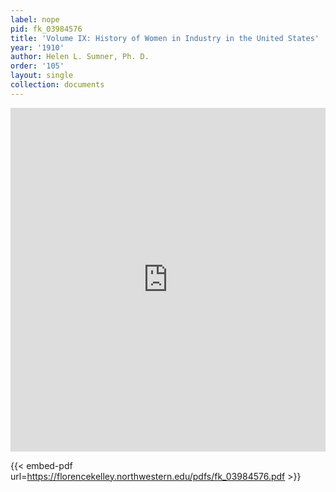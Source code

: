 ```yaml
---
label: nope
pid: fk_03984576
title: 'Volume IX: History of Women in Industry in the United States'
year: '1910'
author: Helen L. Sumner, Ph. D.
order: '105'
layout: single
collection: documents
---
```

<iframe src="https://northwestern.app.box.com/embed/s/ib0986q3fhj1l8uwvsurmogqzq017iu2?sortColumn=date&view=list" width="100%" height="550" frameborder="0" allowfullscreen webkitallowfullscreen msallowfullscreen></iframe>


{{< embed-pdf url=https://florencekelley.northwestern.edu/pdfs/fk_03984576.pdf >}}